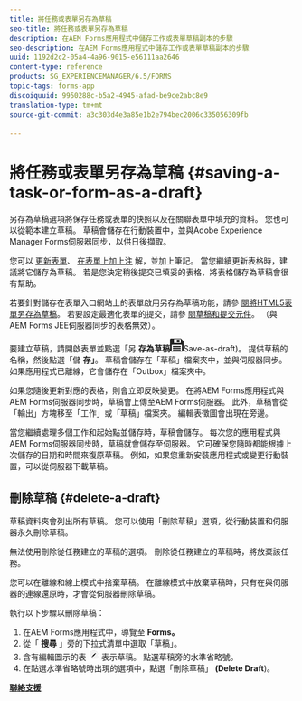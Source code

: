 ```yaml
---
title: 將任務或表單另存為草稿
seo-title: 將任務或表單另存為草稿
description: 在AEM Forms應用程式中儲存工作或表單草稿副本的步驟
seo-description: 在AEM Forms應用程式中儲存工作或表單草稿副本的步驟
uuid: 1192d2c2-05a4-4a96-9015-e56111aa2646
content-type: reference
products: SG_EXPERIENCEMANAGER/6.5/FORMS
topic-tags: forms-app
discoiquuid: 9950288c-b5a2-4945-afad-be9ce2abc8e9
translation-type: tm+mt
source-git-commit: a3c303d4e3a85e1b2e794bec2006c335056309fb

---
```



# 將任務或表單另存為草稿 {#saving-a-task-or-form-as-a-draft}

另存為草稿選項將保存任務或表單的快照以及在關聯表單中填充的資料。 您也可以從範本建立草稿。 草稿會儲存在行動裝置中，並與Adobe Experience Manager Forms伺服器同步，以供日後擷取。

您可以 [更新表單](/help/forms/using/working-with-form.md)、 [在表單上加上注](/help/forms/using/add-attachments.md) 解，並加上筆記。 當您繼續更新表格時，建議將它儲存為草稿。 若是您決定稍後提交已填妥的表格，將表格儲存為草稿會很有幫助。

若要針對儲存在表單入口網站上的表單啟用另存為草稿功能，請參 [閱將HTML5表單另存為草稿](/help/forms/using/saving-html5-form-draft.md)。
若要設定最適化表單的提交，請參 [閱草稿和提交元件](/help/forms/using/draft-submission-component.md)。 （與AEM Forms JEE伺服器同步的表格無效）。

要建立草稿，請開啟表單並點選「另 **存為草稿**![」(Save as Draft](assets/save-as-draft.png)Save-as-draft)。 提供草稿的名稱，然後點選「儲 **存」**。 草稿會儲存在「草稿」檔案夾中，並與伺服器同步。 如果應用程式已離線，它會儲存在「Outbox」檔案夾中。

如果您隨後更新對應的表格，則會立即反映變更。 在將AEM Forms應用程式與AEM Forms伺服器同步時，草稿會上傳至AEM Forms伺服器。 此外，草稿會從「輸出」方塊移至「工作」或「草稿」檔案夾。 編輯表徵圖會出現在旁邊。

當您繼續處理多個工作和起始點並儲存時，草稿會儲存。 每次您的應用程式與AEM Forms伺服器同步時，草稿就會儲存至伺服器。 它可確保您隨時都能根據上次儲存的日期和時間來復原草稿。 例如，如果您重新安裝應用程式或變更行動裝置，可以從伺服器下載草稿。

## 刪除草稿 {#delete-a-draft}

草稿資料夾會列出所有草稿。 您可以使用「刪除草稿」選項，從行動裝置和伺服器永久刪除草稿。

無法使用刪除從任務建立的草稿的選項。 刪除從任務建立的草稿時，將放棄該任務。

您可以在離線和線上模式中捨棄草稿。 在離線模式中放棄草稿時，只有在與伺服器的連線還原時，才會從伺服器刪除草稿。

執行以下步驟以刪除草稿：

1. 在AEM Forms應用程式中，導覽至 **Forms。**
1. 從「 **搜尋** 」旁的下拉式清單中選取「草稿」。
1. 含有編輯圖示的表 ![單edit-draft-app](assets/edit-draft-app.png) 表示草稿。 點選草稿旁的水準省略號。
1. 在點選水準省略號時出現的選項中，點選「刪除草稿」 **(Delete Draft**)。

**[聯絡支援](https://www.adobe.com/account/sign-in.supportportal.html)**
